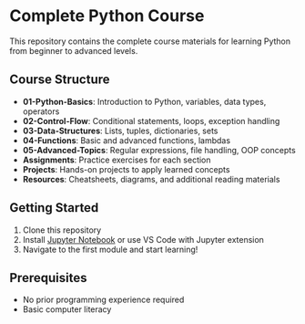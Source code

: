# Complete Python Course

This repository contains the complete course materials for learning Python from beginner to advanced levels.

## Course Structure

- **01-Python-Basics**: Introduction to Python, variables, data types, operators
- **02-Control-Flow**: Conditional statements, loops, exception handling
- **03-Data-Structures**: Lists, tuples, dictionaries, sets
- **04-Functions**: Basic and advanced functions, lambdas
- **05-Advanced-Topics**: Regular expressions, file handling, OOP concepts
- **Assignments**: Practice exercises for each section
- **Projects**: Hands-on projects to apply learned concepts
- **Resources**: Cheatsheets, diagrams, and additional reading materials

## Getting Started

1. Clone this repository
2. Install [Jupyter Notebook](https://jupyter.org/install) or use VS Code with Jupyter extension
3. Navigate to the first module and start learning!

## Prerequisites

- No prior programming experience required
- Basic computer literacy